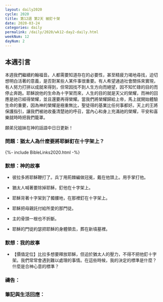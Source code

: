```yaml
---
layout: daily2020
cycle: 2020
title: 第12週 第2天 被釘十架
date: 2020-03-24
categories: daily
permalink: /daily/2020/wk12-day2-daily.html
weekNum: 12
dayNum: 2
---
```

## 本週引言
本週我們繼續約翰福音。人都需要知道存在的必要性，甚至精疲力竭地尋找，迫切想明白活著的意義，是否對某些人某件事很重要。有人希望通過社會關係來實現，有人努力打拼以成就來得到，但常因找不到人生方向而絕望，因不知忙碌的目的而停止奔跑。耶穌說他的生命為十字架而來，人生的目的就是天父的榮耀，而神的回應是祂已經得榮耀，並且還要再得榮耀。當我們將榮耀歸給上帝，馬上就開始體驗生命的重要，因為神的榮耀是極重無比，聖徒得的基業比任何事都好。天上的王將保護指引，讓我們被祂收養清楚祂的呼召，當內心和身上充滿祂的榮耀，平安和喜樂就時時把我們籠罩。

願弟兄姐妹在神的話語中日日更新！

### 問題：猶太人為什麼要將耶穌釘在十字架上？

{%- include BibleLinks2020.html -%}

### 默想：神的故事
+ 彼拉多將耶穌鞭打了。兵丁用荊棘編做冠冕，戴在他頭上。用手掌打他。

+ 猶太人喊著要除掉耶穌，釘他在十字架上。

+ 耶穌背著十字架到了髑髏地，在那裡釘在十字架上。

+ 耶穌把母親託付給所愛的那門徒。

+ 主的骨頭一根也不折斷。

+ 耶穌的門徒約瑟把耶穌的身體領去，葬在新墳墓裡。


### 默想：我的故事
+ 【價值定位】比拉多想要釋放耶穌，但迫於猶太人的壓力，不得不把他釘十字架。我們常常會遇到難以處理的事情。在這些時候，我的決定的標準是什麼？什麼是合神心意的標準？


### 禱告：

### 筆記與生活回應：

